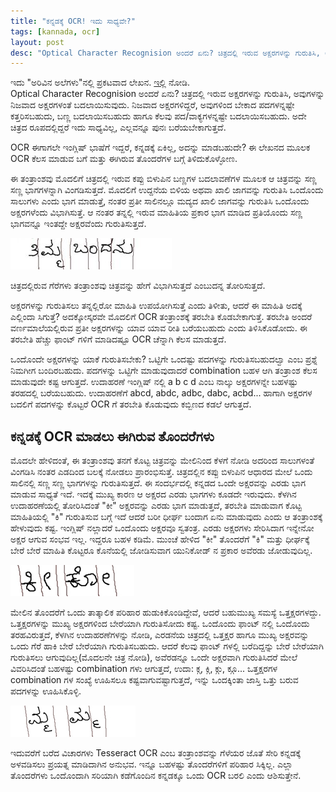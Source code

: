 ```yaml
---
title: "ಕನ್ನಡಕ್ಕೆ OCR! ಇದು ಸಾಧ್ಯವೇ?"
tags: [kannada, ocr]
layout: post
desc: "Optical Character Recognision ಅಂದರೆ ಏನು? ಚಿತ್ರದಲ್ಲಿ ಇರುವ ಅಕ್ಷರಗಳನ್ನು ಗುರುತಿಸಿ, ಅವುಗಳನ್ನು ನಿಜವಾದ ಅಕ್ಷರಗಳಂತೆ ಬದಲಾಯಿಸುವುದು. ನಿಜವಾದ ಅಕ್ಷರಗಳಿದ್ದರೆ, ಅವುಗಳಿಂದ ಬೇಕಾದ ಪದಗಳನ್ನಷ್ಟೇ ಕತ್ತರಿಸಬಹುದು, ಬಣ್ಣ ಬದಲಾಯಿಸಬಹುದು ಹಾಗೂ ಕೆಲವು ಪದ/ವಾಕ್ಯಗಳನ್ನಷ್ಟೇ ಬದಲಾಯಿಸಬಹುದು. ಅದೇ ಚಿತ್ರದ ರೂಪದಲ್ಲಿದ್ದರೆ ಇದು ಸಾಧ್ಯವಿಲ್ಲ, ಎಲ್ಲವನ್ನೂ ಪುನಃ ಬರೆಯಬೇಕಾಗುತ್ತದೆ."
---
```

<div class="notice-update">
ಇದು "ಅರಿವಿನ ಅಲೆಗಳು"ನಲ್ಲಿ ಪ್ರಕಟವಾದ ಲೇಖನ. <a href="http://arivu.sanchaya.net/2011/08/ocr.html">ಇಲ್ಲಿ</a> ನೋಡಿ.
</div>
Optical Character Recognision ಅಂದರೆ ಏನು? ಚಿತ್ರದಲ್ಲಿ ಇರುವ ಅಕ್ಷರಗಳನ್ನು ಗುರುತಿಸಿ, ಅವುಗಳನ್ನು ನಿಜವಾದ ಅಕ್ಷರಗಳಂತೆ ಬದಲಾಯಿಸುವುದು. ನಿಜವಾದ ಅಕ್ಷರಗಳಿದ್ದರೆ, ಅವುಗಳಿಂದ ಬೇಕಾದ ಪದಗಳನ್ನಷ್ಟೇ ಕತ್ತರಿಸಬಹುದು, ಬಣ್ಣ ಬದಲಾಯಿಸಬಹುದು ಹಾಗೂ ಕೆಲವು ಪದ/ವಾಕ್ಯಗಳನ್ನಷ್ಟೇ ಬದಲಾಯಿಸಬಹುದು. ಅದೇ ಚಿತ್ರದ ರೂಪದಲ್ಲಿದ್ದರೆ ಇದು ಸಾಧ್ಯವಿಲ್ಲ, ಎಲ್ಲವನ್ನೂ ಪುನಃ ಬರೆಯಬೇಕಾಗುತ್ತದೆ.

OCR ಈಗಾಗಲೇ ಇಂಗ್ಲಿಷ್ ಭಾಷೆಗೆ ಇದ್ದರೆ, ಕನ್ನಡಕ್ಕೆ ಏಕಿಲ್ಲ, ಅದನ್ನು ಮಾಡಬಹುದೇ? ಈ ಲೇಖನದ ಮೂಲಕ OCR ಕೆಲಸ ಮಾಡುವ ಬಗೆ ಮತ್ತು ಈಗಿರುವ ತೊಂದರೆಗಳ ಬಗ್ಗೆ ತಿಳಿದುಕೊಳ್ಳೋಣ.

ಈ ತಂತ್ರಾಂಶವು ಮೊದಲಿಗೆ ಚಿತ್ರದಲ್ಲಿ ಇರುವ ಕಪ್ಪು ಬಿಳುಪಿನ ಬಣ್ಣಗಳ ಬದಲಾವಣೆಗಳ ಮೂಲಕ ಆ ಚಿತ್ರವನ್ನು ಸಣ್ಣ ಸಣ್ಣ ಭಾಗಗಳನ್ನಾಗಿ ವಿಂಗಡಿಸುತ್ತದೆ. ಮೊದಲಿಗೆ ಉದ್ದನೆಯ ಬಿಳಿಯ ಅಥವಾ ಖಾಲಿ ಜಾಗವನ್ನು ಗುರುತಿಸಿ ಒಂದೊಂದು ಸಾಲುಗಳು ಎಂದು ಭಾಗ ಮಾಡುತ್ತೆ, ನಂತರ ಪ್ರತೀ ಸಾಲಿನಲ್ಲೂ ಮದ್ಯದ ಖಾಲಿ ಜಾಗವನ್ನು ಗುರುತಿಸಿ ಒಂದೊಂದು ಅಕ್ಷರಗಳೆಂದು ವಿಭಾಗಿಸುತ್ತೆ. ಆ ನಂತರ ತನ್ನಲ್ಲಿ ಇರುವ ಮಾಹಿತಿಯ ಪ್ರಕಾರ ಭಾಗ ಮಾಡಿದ ಪ್ರತಿಯೊಂದು ಸಣ್ಣ ಭಾಗವನ್ನೂ ಇಂತದ್ದೇ ಅಕ್ಷರವೆಂದು ಗುರುತಿಸುತ್ತದೆ.

![Kannada OCR](/photo/kn-ocr1.jpg)

ಚಿತ್ರದಲ್ಲಿರುವ ಗೆರೆಗಳು ತಂತ್ರಾಂಶವು ಚಿತ್ರವನ್ನು ಹೇಗೆ ವಿಭಾಗಿಸುತ್ತದೆ ಎಂಬುದನ್ನ ತೋರಿಸುತ್ತದೆ.

ಅಕ್ಷರಗಳನ್ನು ಗುರುತಿಸಲು ತನ್ನಲ್ಲಿರೋ ಮಾಹಿತಿ ಉಪಯೋಗಿಸುತ್ತೆ ಎಂದು ತಿಳೀತು, ಆದರೆ ಈ ಮಾಹಿತಿ ಅದಕ್ಕೆ ಎಲ್ಲಿಂದಾ ಸಿಗುತ್ತೆ? ಅದಕ್ಕೋಸ್ಕರವೇ ಮೊದಲಿಗೆ OCR ತಂತ್ರಾಂಶಕ್ಕೆ ತರಬೇತಿ ಕೊಡಬೇಕಾಗುತ್ತೆ. ತರಬೇತಿ ಅಂದರೆ ವರ್ಣಮಾಲೆಯಲ್ಲಿರುವ ಪ್ರತೀ ಅಕ್ಷರಗಳನ್ನು ಯಾವ ಯಾವ ರೀತಿ ಬರೆಯಬಹುದು ಎಂದು ತಿಳಿಸಿಕೊಡೋದು. ಈ ತರಬೇತಿ ಹೆಚ್ಚು ಫಾಂಟ್ ಗಳಿಗೆ ಮಾಡಿದಷ್ಟೂ OCR ಚೆನ್ನಾಗಿ ಕೆಲಸ ಮಾಡುತ್ತದೆ.

ಒಂದೊಂದೇ ಅಕ್ಷರಗಳನ್ನು ಯಾಕೆ ಗುರುತಿಸಬೇಕು? ಒಟ್ಟಿಗೇ ಒಂದಷ್ಟು ಪದಗಳನ್ನು ಗುರುತಿಸಬಹುದಲ್ವಾ ಎಂಬ ಪ್ರಶ್ನೆ ನಿಮಗೀಗ ಬಂದಿರಬಹುದು. ಪದಗಳನ್ನು ಒಟ್ಟಿಗೇ ಮಾಡುವುದಾದರೆ combination ಬಹಳ ಆಗಿ ತಂತ್ರಾಂಶ ಕೆಲಸ ಮಾಡುವುದೇ ಕಷ್ಟ ಆಗುತ್ತದೆ. ಉದಾಹರಣೆ ಇಂಗ್ಲಿಷ್ ನಲ್ಲಿ a b c d ಎಂಬ ನಾಲ್ಕು ಅಕ್ಷರಗಳನ್ನೇ ಬಹಳಷ್ಟು ತರಹದಲ್ಲಿ ಬರೆಯಬಹುದು. ಉದಾಹರಣೆಗೆ abcd, abdc, adbc, dabc, acbd... ಹಾಗಾಗಿ ಅಕ್ಷರಗಳ ಬದಲಿಗೆ ಪದಗಳನ್ನು ಕೊಟ್ಟರೆ OCR ಗೆ ತರಬೇತಿ ಕೊಡುವುದು ಕಬ್ಬಿಣದ ಕಡಲೆ ಆಗುತ್ತದೆ.

## ಕನ್ನಡಕ್ಕೆ OCR ಮಾಡಲು ಈಗಿರುವ ತೊಂದರೆಗಳು

ಮೊದಲೇ ಹೇಳಿದಂತೆ, ಈ ತಂತ್ರಾಂಶವು ತನಗೆ ಕೊಟ್ಟ ಚಿತ್ರವನ್ನು ಮೇಲಿನಿಂದ ಕೆಳಗೆ ನೋಡಿ ಅದರಿಂದ ಸಾಲುಗಳಂತೆ ವಿಂಗಡಿಸಿ ನಂತರ ಎಡದಿಂದ ಬಲಕ್ಕೆ ನೋಡಲು ಪ್ರಾರಂಭಿಸುತ್ತೆ. ಚಿತ್ರದಲ್ಲಿನ ಕಪ್ಪು ಬಿಳುಪಿನ ಆಧಾರದ ಮೇಲೆ ಒಂದು ಸಾಲಿನಲ್ಲಿ ಸಣ್ಣ ಸಣ್ಣ ಭಾಗಗಳನ್ನು ಗುರುತಿಸುತ್ತದೆ. ಈ ಸಂದರ್ಭದಲ್ಲಿ ಕನ್ನಡದ ಒಂದೇ ಅಕ್ಷರವನ್ನು ಎರಡು ಭಾಗ ಮಾಡುವ ಸಾಧ್ಯತೆ ಇದೆ. ಇದಕ್ಕೆ ಮುಖ್ಯ ಕಾರಣ ಆ ಅಕ್ಷರದ ಎರಡು ಭಾಗಗಳು ಕೂಡದೇ ಇರುವುದು. ಕೆಳಗಿನ ಉದಾಹರಣೆಯಲ್ಲಿ ತೋರಿಸಿದಂತೆ "ಕೀ" ಅಕ್ಷರವನ್ನು ಎರಡು ಭಾಗ ಮಾಡುತ್ತದೆ, ತರಬೇತಿ ಮಾಡುವಾಗ ಕೊಟ್ಟ ಮಾಹಿತಿಯಲ್ಲಿ "ಕಿ" ಗುರುತಿಸುವ ಬಗ್ಗೆ ಇದೆ ಆದರೆ ಬರೀ ಧೀರ್ಘ ಬಂದಾಗ ಏನು ಮಾಡುವುದು ಎಂದು ಆ ತಂತ್ರಾಂಶಕ್ಕೆ ಹೇಳುವುದು ಕಷ್ಟ. ಇಂಗ್ಲಿಷ್ ನಲ್ಲಾದರೆ ಒಂದೊಂದು ಅಕ್ಷರವೂ ಸ್ವತಂತ್ರ. ಎರಡು ಅಕ್ಷರಗಳು ಸೇರಿಸಿದಾಗ ಇನ್ನೇನೋ ಅಕ್ಷರ ಆಗುವ ಸಂಭವ ಇಲ್ಲ. ಇದ್ದರೂ ಬಹಳ ಕಡಿಮೆ. ಮುಂಚೆ ಹೇಳಿದ "ಕೀ" ತೊಂದರೆಗೆ "ಕಿ" ಮತ್ತು ಧೀರ್ಘಕ್ಕೆ ಬೇರೆ ಬೇರೆ ಮಾಹಿತಿ ಕೊಟ್ಟರೂ ಕೊನೆಯಲ್ಲಿ ಜೋಡಿಸುವಾಗ ಯುನಿಕೋಡ್ ನ ಪ್ರಕಾರ ಅವೆರಡು ಜೋಡುವುದಿಲ್ಲ.

![Kannada OCR](/photo/kn-ocr2.jpg)

ಮೇಲಿನ ತೊಂದರೆಗೆ ಒಂದು ತಾತ್ಕಾಲಿಕ ಪರಿಹಾರ ಹುಡುಕಿಕೊಂಡಿದ್ದೇವೆ, ಆದರೆ ಬಹುಮುಖ್ಯ ಸಮಸ್ಯೆ ಒತ್ತಕ್ಷರಗಳದ್ದು. ಒತ್ತಕ್ಷರಗಳನ್ನು ಮುಖ್ಯ ಅಕ್ಷರಗಳಿಂದ ಬೇರೆಯಾಗಿ ಗುರುತಿಸೋದು ಕಷ್ಟ. ಒಂದೊಂದು ಫಾಂಟ್ ನಲ್ಲಿ ಒಂದೊಂದು ತರಹವಿರುತ್ತದೆ, ಕೆಳಗಿನ ಉದಾಹರಣೆಗಳನ್ನು ನೋಡಿ, ಎರಡನೆಯ ಚಿತ್ರದಲ್ಲಿ ಒತ್ತಕ್ಷರ ಹಾಗೂ ಮುಖ್ಯ ಅಕ್ಷರವನ್ನು ಒಂದು ಗೆರೆ ಹಾಕಿ ಬೇರೆ ಬೇರೆಯಾಗಿ ಗುರುತಿಸಬಹುದು. ಆದರೆ ಕೆಲವು ಫಾಂಟ್ ಗಳಲ್ಲಿ ಬರೆದಿದ್ದನ್ನು ಬೇರೆ ಬೇರೆಯಾಗಿ ಗುರುತಿಸಲು ಆಗುವುದಿಲ್ಲ(ಮೊದಲನೇ ಚಿತ್ರ ನೋಡಿ), ಅವೆರಡನ್ನೂ ಒಂದೇ ಅಕ್ಷರವಾಗಿ ಗುರುತಿಸಿದರೆ ಮೇಲೆ ವಿವರಿಸಿದಂತೆ ಬಹಳಷ್ಟು combination ಗಳು ಆಗುತ್ತದೆ, ಉದಾ: ಕ್ಗ, ಕ್ಗಿ, ಕ್ಗು, ಕ್ಗೂ... ಒತ್ತಕ್ಷರಗಳ combination ಗಳ ಸಂಖ್ಯೆ ಊಹಿಸಲೂ ಕಷ್ಟವಾಗುವಷ್ಟಾಗುತ್ತದೆ, ಇನ್ನು ಒಂದಕ್ಕಿಂತಾ ಜಾಸ್ತಿ ಒತ್ತು ಬರುವ ಪದಗಳನ್ನು ಊಹಿಸಿಕೊಳ್ಳಿ.

![Kannada OCR](/photo/kn-ocr3.jpg)

ಇದುವರೆಗೆ ಬರೆದ ವಿಚಾರಗಳು Tesseract OCR ಎಂಬ ತಂತ್ರಾಂಶವನ್ನು ಗೆಳೆಯರ ಜೊತೆ ಸೇರಿ ಕನ್ನಡಕ್ಕೆ ಅಳವಡಿಸಲು ಪ್ರಯತ್ನ ಮಾಡಿದಾಗಿನ ಅನುಭವ. ಇನ್ನೂ ಬಹಳಷ್ಟು ತೊಂದರೆಗಳಿಗೆ ಪರಿಹಾರ ಸಿಕ್ಕಿಲ್ಲ. ಎಲ್ಲಾ ತೊಂದರೆಗಳು ಒಂದೊಂದಾಗಿ ಸರಿಯಾಗಿ ಕಡೆಗೊಂದಿನ ಕನ್ನಡಕ್ಕೂ ಒಂದು OCR ಬರಲಿ ಎಂದು ಆಶಿಸುತ್ತೇನೆ.
